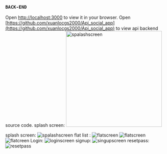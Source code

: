### `BACK-END`

Open [http://localhost:3000](http://localhost:3000) to view it in your browser.
Open [https://github.com/xuanlocgs2000/Api_social_app](https://github.com/xuanlocgs2000/Api_social_app) to view api backend source code.
splash screen:
<img src="https://github.com/xuanlocgs2000/foodReviewApp/blob/UI/src/assets/images/screenshot/splash.png" alt="spalashscreen" width="300"/>

splash screen:
![spalashscreen](https://github.com/xuanlocgs2000/foodReviewApp/blob/UI/src/assets/images/screenshot/splash.png)
flat list :
![flatscreen](https://github.com/xuanlocgs2000/foodReviewApp/blob/UI/src/assets/images/screenshot/flat1.png)
![flatscreen](https://github.com/xuanlocgs2000/foodReviewApp/blob/UI/src/assets/images/screenshot/flat2.png)
![flatcreen](https://github.com/xuanlocgs2000/foodReviewApp/blob/UI/src/assets/images/screenshot/flat3.png)
Login:
![loginscreen](https://github.com/xuanlocgs2000/foodReviewApp/blob/UI/src/assets/images/screenshot/login.png)
signup:
![singupscreen](https://github.com/xuanlocgs2000/foodReviewApp/blob/UI/src/assets/images/screenshot/signup.png)
resetpass:
![resetpass](https://github.com/xuanlocgs2000/foodReviewApp/blob/UI/src/assets/images/screenshot/resetpass.png)
